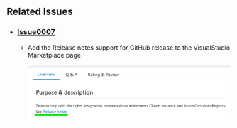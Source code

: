 ## Related Issues

- ### [Issue0007](https://github.com/expertasolutions/AzureContainerRegistryExtensions/issues/7)

  - Add the Release notes support for GitHub release to the VisualStudio Marketplace page

    ![Issue0007](_ReleaseNotes/Issue0007/Issue0007-01.png)